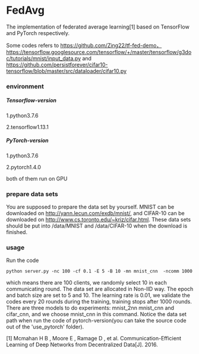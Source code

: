 # FedAvg

The implementation of federated average learning[1]  based on TensorFlow and PyTorch respectively.

Some codes refers to https://github.com/Zing22/tf-fed-demo， https://tensorflow.googlesource.com/tensorflow/+/master/tensorflow/g3doc/tutorials/mnist/input_data.py and  https://github.com/persistforever/cifar10-tensorflow/blob/master/src/dataloader/cifar10.py

### environment
##### Tensorflow-version

1.python3.7.6

2.tensorflow1.13.1

##### PyTorch-version

1.python3.7.6

2.pytorch1.4.0

both of them run on GPU

### prepare data sets

You are supposed to prepare the data set by yourself. MNIST can be downloaded on http://yann.lecun.com/exdb/mnist/, and CIFAR-10 can be downloaded on http://www.cs.toronto.edu/~kriz/cifar.html. These data sets should be put into /data/MNIST and /data/CIFAR-10 when the download is finished.

### usage

Run the code


```asp
python server.py -nc 100 -cf 0.1 -E 5 -B 10 -mn mnist_cnn  -ncomm 1000 -iid 0 -lr 0.01 -vf 20 -g 0
```

which means there are 100 clients,  we randomly select 10 in each communicating round.  The data set are allocated in Non-IID way.  The epoch and batch size are set to 5 and 10. The learning rate is 0.01, we validate the codes every 20 rounds during the training, training stops after 1000 rounds. There are three models to do experiments: mnist_2nn mnist_cnn and cifar_cnn, and we choose mnist_cnn in this command. Notice the data set path when run the code of pytorch-version(you can take the source code out of the 'use_pytorch' folder). 



[1] Mcmahan H B , Moore E , Ramage D , et al. Communication-Efficient Learning of Deep Networks from Decentralized Data[J]. 2016.